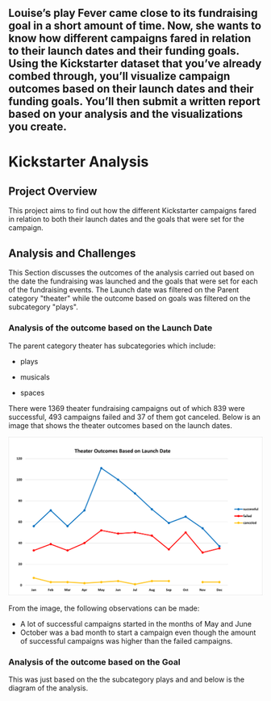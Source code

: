 ## Louise’s play Fever came close to its fundraising goal in a short amount of time. Now, she wants to know how different campaigns fared in relation to their launch dates and their funding goals. Using the Kickstarter dataset that you’ve already combed through, you’ll visualize campaign outcomes based on their launch dates and their funding goals. You’ll then submit a written report based on your analysis and the visualizations you create.

# Kickstarter Analysis



## Project Overview

This project aims to find out how the different Kickstarter campaigns fared in relation to both their launch dates and the goals that were set for the campaign.




## Analysis and Challenges

This Section discusses the outcomes of the analysis carried out based on the date the fundraising was launched and the goals that were set for each of the fundraising events.
The Launch date was filtered on the Parent category "theater" while the outcome based on goals was filtered on the subcategory "plays".

### Analysis of the outcome based on the Launch Date

The parent category theater has subcategories which include:
* plays

* musicals

* spaces

There were 1369 theater fundraising campaigns out of which 839 were successful, 493 campaigns failed and 37 of them got canceled. Below is an image that shows the theater outcomes based on the launch dates.

  ![Theater Outcomes Based on Luanch Date](./resources/Theater_Outcomes_vs_Launch.png) 

From the image, the following observations can be made:
* A lot of successful campaigns started in the months of May and June
* October was a bad month to start a campaign even though the amount of successful campaigns was higher than the failed campaigns.


### Analysis of the outcome based on the Goal

This was just based on the the subcategory plays and and below is the diagram of the analysis.

